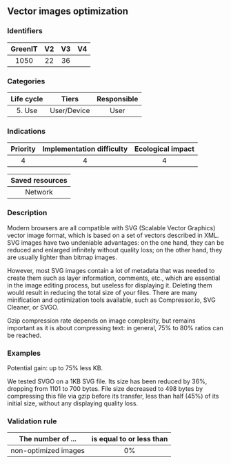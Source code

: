 ## Vector images optimization

### Identifiers

| GreenIT |  V2  |  V3  |  V4  |
|:-------:|:----:|:----:|:----:|
|   1050   | 22  | 36  |      |

### Categories

| Life cycle |  Tiers  |  Responsible  |
|:---------:|:----:|:----:|
| 5. Use | User/Device | User |

### Indications

| Priority |      Implementation difficulty       |  Ecological impact    |
|:-------------------:|:-------------------------:|:---------------------:|
| 4 | 4 | 4 |

|Saved resources                                    |
|:----------------------------------------------------------:|
|  Network  |

### Description

Modern browsers are all compatible with SVG (Scalable Vector Graphics) vector image format, which is based on a set of vectors described in XML. 
SVG images have two undeniable advantages: on the one hand,
they can be reduced and enlarged infinitely without quality loss; on the other hand, they are usually lighter than bitmap images.

However, most SVG images contain a lot of metadata that was needed to create them such as layer information, comments, etc., which are essential in the image editing process,
but useless for displaying it. Deleting them would result in reducing the total size of your files.
There are many minification and optimization tools available, such as Compressor.io, SVG Cleaner, or SVGO.

Gzip compression rate depends on image complexity, but remains important as it is about compressing text:
in general, 75% to 80% ratios can be reached.


### Examples

Potential gain: up to 75% less KB.

We tested SVGO on a 1KB SVG file. Its size has been reduced by 36%, dropping from 1101 to 700 bytes. File size decreased to 498 bytes by compressing this file via gzip before its transfer, less than half (45%) of its initial size, without any displaying quality loss.


### Validation rule

| The number of ...     | is equal to or less than   |  
|-------------------|:-------------------------:|
| non-optimized images   |  0% |
